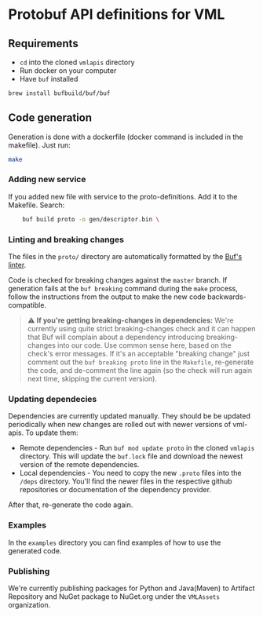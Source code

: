 # Protobuf API definitions for VML

## Requirements

- `cd` into the cloned `vmlapis` directory
- Run docker on your computer
- Have `buf` installed

```bash
brew install bufbuild/buf/buf
```

## Code generation

Generation is done with a dockerfile (docker command is included in the makefile). Just run:

```bash
make
```
### Adding new service

If you added new file with service to the proto-definitions. Add it to the Makefile.
Search:
```bash
	buf build proto -o gen/descriptor.bin \
```

### Linting and breaking changes

The files in the `proto/` directory are automatically formatted by the [Buf's linter](https://docs.buf.build/lint/overview).

Code is checked for breaking changes against the `master` branch. If generation fails at the `buf breaking` command during the `make` process, follow the instructions from the output to make the new code backwards-compatible.

> :warning: **If you're getting breaking-changes in dependencies:** We're currently using quite strict breaking-changes check and it can happen that Buf will complain about a dependency introducing breaking-changes into our code. Use common sense here, based on the check's error messages. If it's an acceptable "breaking change" just comment out the `buf breaking proto` line in the `Makefile`, re-generate the code, and de-comment the line again (so the check will run again next time, skipping the current version).

### Updating dependecies

Dependencies are currently updated manually. They should be be updated periodically when new changes are rolled out with newer versions of vml-apis. To update them:

- Remote dependencies - Run `buf mod update proto` in the cloned `vmlapis` directory. This will update the `buf.lock` file and download the newest version of the remote dependencies.
- Local dependencies - You need to copy the new `.proto` files into the `/deps` directory. You'll find the newer files in the respective github repositories or documentation of the dependency provider.

After that, re-generate the code again.

### Examples
In the `examples` directory you can find examples of how to use the generated code.

### Publishing
We're currently publishing packages for Python and Java(Maven) to Artifact Repository and NuGet package to NuGet.org under the `VMLAssets` organization.

